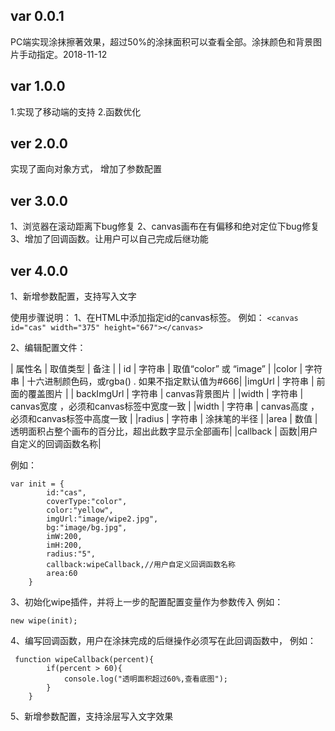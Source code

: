 ﻿## var 0.0.1 ##
PC端实现涂抹擦著效果，超过50%的涂抹面积可以查看全部。涂抹颜色和背景图片手动指定。2018-11-12
## var 1.0.0 ##
1.实现了移动端的支持
2.函数优化
## ver 2.0.0 ##
实现了面向对象方式，
增加了参数配置
## ver 3.0.0 ##
1、浏览器在滚动距离下bug修复
2、canvas画布在有偏移和绝对定位下bug修复
3、增加了回调函数。让用户可以自己完成后继功能
## ver 4.0.0 ##
1、新增参数配置，支持写入文字

使用步骤说明：
1、在HTML中添加指定id的canvas标签。
例如：
` <canvas id="cas" width="375" height="667"></canvas> `

2、编辑配置文件：   

| 属性名 | 取值类型 | 备注 |
| id | 字符串 | 取值“color” 或 “image” |
|color | 字符串  | 十六进制颜色码，或rgba() . 如果不指定默认值为#666|
|imgUrl | 字符串 | 前面的覆盖图片 |
| backImgUrl | 字符串 | canvas背景图片 |
|width | 字符串 | canvas宽度 ，必须和canvas标签中宽度一致 |
|width | 字符串 | canvas高度 ，必须和canvas标签中高度一致 |
|radius | 字符串 | 涂抹笔的半径 |
|area | 数值 | 透明面积占整个画布的百分比，超出此数字显示全部画布|
|callback | 函数|用户自定义的回调函数名称|

例如：
``` 
var init = {
		id:"cas",
		coverType:"color",
		color:"yellow",
		imgUrl:"image/wipe2.jpg",
		bg:"image/bg.jpg",
		imW:200,
		imH:200,
		radius:"5",
		callback:wipeCallback,//用户自定义回调函数名称
		area:60
	}
 ```
> 
3、初始化wipe插件，并将上一步的配置配置变量作为参数传入
例如：
``` 
new wipe(init); ```
 
 4、编写回调函数，用户在涂抹完成的后继操作必须写在此回调函数中，
 例如：
``` 
 function wipeCallback(percent){
		if(percent > 60){
			console.log("透明面积超过60%,查看底图");
		}
	}
 ```
 5、新增参数配置，支持涂层写入文字效果


> 
> 
> 
> 
> 
> 
> 
